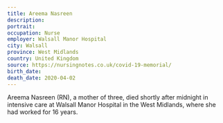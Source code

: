 ```yaml
---
title: Areema Nasreen
description: 
portrait: 
occupation: Nurse
employer: Walsall Manor Hospital
city: Walsall
province: West Midlands
country: United Kingdom
source: https://nursingnotes.co.uk/covid-19-memorial/
birth_date: 
death_date: 2020-04-02
---
```


Areema Nasreen (RN), a mother of three, died shortly after midnight in intensive care at Walsall Manor Hospital in the West Midlands, where she had worked for 16 years.